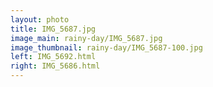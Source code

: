 ```yaml
---
layout: photo
title: IMG_5687.jpg
image_main: rainy-day/IMG_5687.jpg
image_thumbnail: rainy-day/IMG_5687-100.jpg
left: IMG_5692.html
right: IMG_5686.html
---
```

